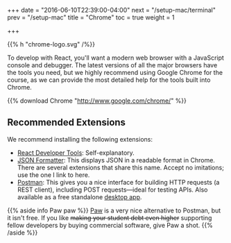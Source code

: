 +++
date = "2016-06-10T22:39:00-04:00"
next = "/setup-mac/terminal"
prev = "/setup-mac"
title = "Chrome"
toc = true
weight = 1

+++

{{% h "chrome-logo.svg" /%}}

To develop with React, you'll want a modern web browser with a JavaScript console and debugger. The latest versions of all the major browsers have the tools you need, but we highly recommend using Google Chrome for the course, as we can provide the most detailed help for the tools built into Chrome.

{{% download Chrome "http://www.google.com/chrome/" %}}

## Recommended Extensions

We recommend installing the following extensions:

* [React Developer Tools](https://chrome.google.com/webstore/detail/react-developer-tools/fmkadmapgofadopljbjfkapdkoienihi): Self-explanatory.
* [JSON Formatter](https://chrome.google.com/webstore/detail/json-formatter/bcjindcccaagfpapjjmafapmmgkkhgoa): This displays JSON in a readable format in Chrome. There are several extensions that share this name. Accept no imitations; use the one I link to here.
* [Postman](https://chrome.google.com/webstore/detail/postman/fhbjgbiflinjbdggehcddcbncdddomop): This gives you a nice interface for building HTTP requests (a REST client), including POST requests—ideal for testing APIs. Also available as a free standalone [desktop app](https://www.getpostman.com/).

{{% aside info Paw paw %}}
[Paw](https://paw.cloud/) is a very nice alternative to Postman, but it isn't free. If you like <del>making your student debt even higher</del> supporting fellow developers by buying commercial software, give Paw a shot.
{{% /aside %}}
